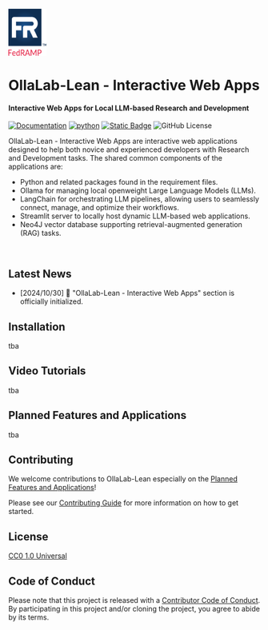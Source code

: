 <img src="https://github.com/GSA/fedramp-automation/raw/master/assets/FedRAMP_LOGO.png" alt="FedRAMP" width="76" height="94"><br />

# OllaLab-Lean - Interactive Web Apps

<h4>Interactive Web Apps for Local LLM-based Research and Development</h4>

[![Documentation](https://img.shields.io/badge/docs-latest-brightgreen.svg?style=flat)]()
[![python](https://img.shields.io/badge/python-3.11-green)]()
[![Static Badge](https://img.shields.io/badge/release-0.1-green?style=flat&color=green)]()
![GitHub License](https://img.shields.io/github/license/GSA/FedRAMP-OllaLab-Lean)

OllaLab-Lean - Interactive Web Apps are interactive web applications designed to help both novice and experienced developers with Research and Development tasks. The shared common components of the applications are:
- Python and related packages found in the requirement files.
- Ollama for managing local openweight Large Language Models (LLMs).
- LangChain for orchestrating LLM pipelines, allowing users to seamlessly connect, manage, and optimize their workflows.
- Streamlit server to locally host dynamic LLM-based web applications.
- Neo4J vector database supporting retrieval-augmented generation (RAG) tasks.

 &nbsp;

## Latest News
* [2024/10/30] 🚀 "OllaLab-Lean - Interactive Web Apps" section is officially initialized.

## Installation
tba

## Video Tutorials
tba

## Planned Features and Applications
tba

## Contributing

We welcome contributions to OllaLab-Lean especially on the [Planned Features and Applications](#planned-features-and-applications)! 

Please see our [Contributing Guide](https://github.com/GSA/FedRAMP-OllaLab-Lean/blob/main/CONTRIBUTING.md) for more information on how to get started.

## License

[CC0 1.0 Universal](https://github.com/GSA/FedRAMP-OllaLab-Lean/blob/main/LICENSE)

## Code of Conduct

Please note that this project is released with a [Contributor Code of Conduct](https://github.com/GSA/FedRAMP-OllaLab-Lean/blob/main/CODE_OF_CONDUCT.md). By participating in this project and/or cloning the project, you agree to abide by its terms.